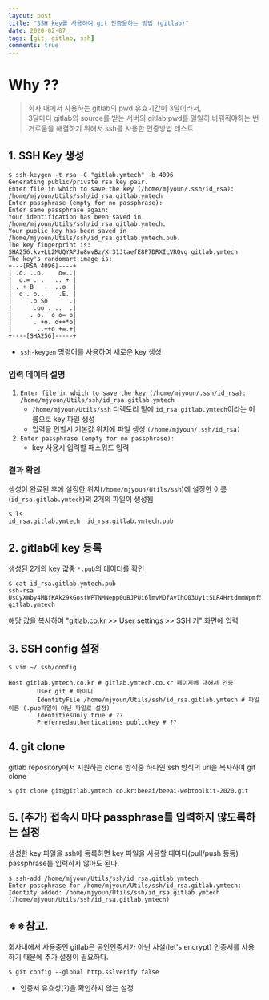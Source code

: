 ```yaml
---
layout: post
title: "SSH key를 사용하여 git 인증을하는 방법 (gitlab)"
date: 2020-02-07
tags: [git, gitlab, ssh]
comments: true
---
```


# Why ??

> 회사 내에서 사용하는 gitlab의 pwd 유효기간이 3달이라서, <br/>
> 3달마다 gitlab의 source를 받는 서버의 gitlab pwd를 일일히 바꿔줘야하는 번거로움을 해결하기 위해서 ssh를 사용한 인증방법 테스트

## 1. SSH Key 생성

```shell
$ ssh-keygen -t rsa -C "gitlab.ymtech" -b 4096
Generating public/private rsa key pair.
Enter file in which to save the key (/home/mjyoun/.ssh/id_rsa): /home/mjyoun/Utils/ssh/id_rsa.gitlab.ymtech
Enter passphrase (empty for no passphrase): 
Enter same passphrase again: 
Your identification has been saved in /home/mjyoun/Utils/ssh/id_rsa.gitlab.ymtech.
Your public key has been saved in /home/mjyoun/Utils/ssh/id_rsa.gitlab.ymtech.pub.
The key fingerprint is:
SHA256:kv+LL2MUQYAPJw8wvBz/Xr31JtaefE8P7DRXILVRQvg gitlab.ymtech
The key's randomart image is:
+---[RSA 4096]----+
| .o. ..o.    o=..|
|  o.= . .   .. + |
| . + B   .  ..o  |
|  o . o..    .E. |
|     .o So      .|
|      .oo . ..  .|
|     . o.  o o= o|
|      . +o. o++*o|
|       ..++o +=.+|
+----[SHA256]-----+

```
 - `ssh-keygen` 명령어를 사용하여 새로운 key 생성

### 입력 데이터 설명

1. `Enter file in which to save the key (/home/mjyoun/.ssh/id_rsa): /home/mjyoun/Utils/ssh/id_rsa.gitlab.ymtech`
    - `/home/mjyoun/Utils/ssh` 디렉토리 밑에 `id_rsa.gitlab.ymtech`이라는 이름으로 key 파일 생성
    - 입력을 안할시 기본값 위치에 파일 생성 `(/home/mjyoun/.ssh/id_rsa)`
2. `Enter passphrase (empty for no passphrase): `
    - key 사용시 입력할 패스워드 입력

### 결과 확인

생성이 완료된 후에 설정한 위치(`/home/mjyoun/Utils/ssh`)에 설정한 이름(`id_rsa.gitlab.ymtech`)의 2개의 파일이 생성됨

```shell
$ ls
id_rsa.gitlab.ymtech  id_rsa.gitlab.ymtech.pub
```

## 2. gitlab에 key 등록

생성된 2개의 key 값중 `*.pub`의 데이터를 확인

```shell
$ cat id_rsa.gitlab.ymtech.pub 
ssh-rsa UsCyXWby4MBfKAk29kGostWPTNMNepp0uBJPUi6lmvMOfAvIhO03Uy1tSLR4HrtdmmWpmf59l6xmCioiLHTPMRiWvXSXrVpSxzHswzkal2ZnoRRe6qFLjimfIPvRjTDVfQAEyPAFK/AHBT2GNC7WF42As6Qwpst5sbFogVVMuBGV6oFViVXDBkjK7zmbggjoFwY4/xfQqi9+8bpljKJUEDTOXLbAuExTX3epEOA7IDuLsY7PkiEbj2u7lMxO6oFqvLvkdcOlxK9tAC2FQWj+wBBBhX42uZ9W6GiPuQlWtZVHL7H3ykQpcMPUZlYZGEDTFwPTJQAIjnpHo3FHI3MwBwT9WBN5reWPYFke0gbO0Jv59fV1dCdud/oEXtxl/n7CVB5okQuq+ISCdoLPmgIGrdDDzvM6UHw== gitlab.ymtech
```

해당 값을 복사하여 "gitlab.co.kr >> User settings >> SSH 키" 화면에 입력

## 3. SSH config 설정

```shell
$ vim ~/.ssh/config
```

```
Host gitlab.ymtech.co.kr # gitlab.ymtech.co.kr 페이지에 대해서 인증
        User git # 아이디
        IdentityFile /home/mjyoun/Utils/ssh/id_rsa.gitlab.ymtech # 파일 이름 (.pub파일이 아닌 파일로 설정)
        IdentitiesOnly true # ??
        Preferredauthentications publickey # ??
```

## 4. git clone

gitlab repository에서 지원하는 clone 방식중 하나인 ssh 방식의 url을 복사하여 git clone

```shell
$ git clone git@gitlab.ymtech.co.kr:beeai/beeai-webtoolkit-2020.git
```

## 5. (추가) 접속시 마다 passphrase를 입력하지 않도록하는 설정

생성한 key 파일을 ssh에 등록하면 key 파일을 사용할 때마다(pull/push 등등) passphrase를 입력하지 않아도 된다.

```shell
$ ssh-add /home/mjyoun/Utils/ssh/id_rsa.gitlab.ymtech
Enter passphrase for /home/mjyoun/Utils/ssh/id_rsa.gitlab.ymtech: 
Identity added: /home/mjyoun/Utils/ssh/id_rsa.gitlab.ymtech (/home/mjyoun/Utils/ssh/id_rsa.gitlab.ymtech)
```

## ※※참고.

회사내에서 사용중인 gitlab은 공인인증서가 아닌 사설(let's encrypt) 인증서를 사용하기 때문에 추가 설정이 필요하다.

```shell
$ git config --global http.sslVerify false
```

 - 인증서 유효성(?)을 확인하지 않는 설정
